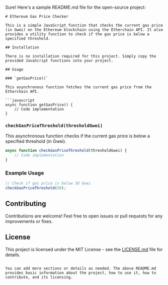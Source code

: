 Sure! Here's a sample README.md file for the open-source project:

```
# Ethereum Gas Price Checker

This is a simple JavaScript function that checks the current gas price (in Gwei) on the Ethereum blockchain using the Etherchain API. It also provides a utility function to check if the gas price is below a specified threshold.

## Installation

There is no installation required for this project. Simply copy the provided JavaScript functions into your project.

## Usage

### `getGasPrice()`

This asynchronous function fetches the current gas price from the Etherchain API.

```javascript
async function getGasPrice() {
    // Code implementation
}
```

### `checkGasPriceThreshold(thresholdGwei)`

This asynchronous function checks if the current gas price is below a specified threshold (in Gwei).

```javascript
async function checkGasPriceThreshold(thresholdGwei) {
    // Code implementation
}
```

### Example Usage

```javascript
// Check if gas price is below 50 Gwei
checkGasPriceThreshold(50);
```

## Contributing

Contributions are welcome! Feel free to open issues or pull requests for any improvements or fixes.

## License

This project is licensed under the MIT License - see the [LICENSE.md](LICENSE.md) file for details.
```

You can add more sections or details as needed. The above README.md provides basic information about the project, how to use it, how to contribute, and its licensing.